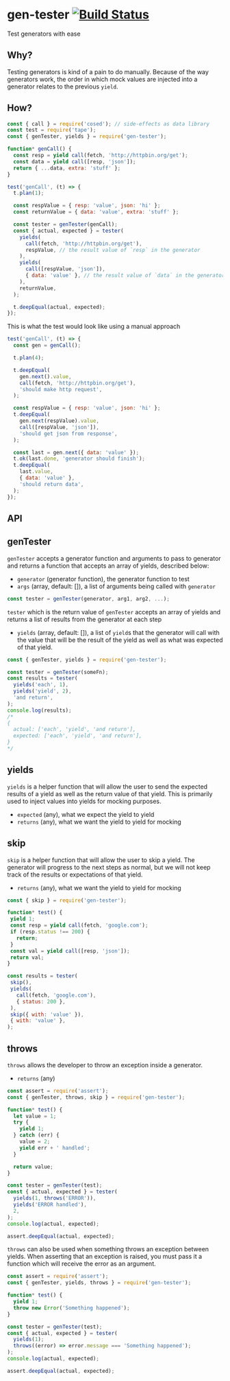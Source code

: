 # gen-tester [![Build Status](https://travis-ci.org/neurosnap/gen-tester.svg?branch=master)](https://travis-ci.org/neurosnap/gen-tester)

Test generators with ease

## Why?

Testing generators is kind of a pain to do manually.  Because of the way generators
work, the order in which mock values are injected into a generator relates
to the previous `yield`.

## How?

```js
const { call } = require('cosed'); // side-effects as data library
const test = require('tape');
const { genTester, yields } = require('gen-tester');

function* genCall() {
  const resp = yield call(fetch, 'http://httpbin.org/get');
  const data = yield call([resp, 'json']);
  return { ...data, extra: 'stuff' };
}

test('genCall', (t) => {
  t.plan(1);

  const respValue = { resp: 'value', json: 'hi' };
  const returnValue = { data: 'value', extra: 'stuff' };

  const tester = genTester(genCall);
  const { actual, expected } = tester(
    yields(
      call(fetch, 'http://httpbin.org/get'),
      respValue, // the result value of `resp` in the generator
    ),
    yields(
      call([respValue, 'json']),
      { data: 'value' }, // the result value of `data` in the generator
    ),
    returnValue,
  );

  t.deepEqual(actual, expected);
});
```

This is what the test would look like using a manual approach

```js
test('genCall', (t) => {
  const gen = genCall();

  t.plan(4);

  t.deepEqual(
    gen.next().value,
    call(fetch, 'http://httpbin.org/get'),
    'should make http request',
  );

  const respValue = { resp: 'value', json: 'hi' };
  t.deepEqual(
    gen.next(respValue).value,
    call([respValue, 'json']),
    'should get json from response',
  );

  const last = gen.next({ data: 'value' });
  t.ok(last.done, 'generator should finish');
  t.deepEqual(
    last.value,
    { data: 'value' },
    'should return data',
  );
});
```

## API

## genTester

`genTester` accepts a generator function and arguments to pass to generator and
returns a function that accepts an array of yields, described below:

* `generator` (generator function), the generator function to test
* `args` (array, default: []), a list of arguments being called with `generator`

```js
const tester = genTester(generator, arg1, arg2, ...);
```

`tester` which is the return value of `genTester` accepts an array of yields
and returns a list of results from the generator at each step

* `yields` (array, default: []), a list of `yield`s that the generator will call
with the value that will be the result of the yield as well as what was expected
of that yield.

```js
const { genTester, yields } = require('gen-tester');

const tester = genTester(someFn);
const results = tester(
  yields('each', 1),
  yields('yield', 2),
  'and return',
);
console.log(results);
/*
{
  actual: ['each', 'yield', 'and return'],
  expected: ['each', 'yield', 'and return'],
}
*/
```

## yields

 `yields` is a helper function that will allow the user to send the expected results
 of a yield as well as the return value of that yield.  This is primarily used
 to inject values into yields for mocking purposes.

 * `expected` (any), what we expect the yield to yield
 * `returns` (any), what we want the yield to yield for mocking

## skip

 `skip` is a helper function that will allow the user to skip a yield.  The generator
 will progress to the next steps as normal, but we will not keep track of the results
 or expectations of that yield.

 * `returns` (any), what we want the yield to yield for mocking

 ```js
const { skip } = require('gen-tester');

function* test() {
  yield 1;
  const resp = yield call(fetch, 'google.com');
  if (resp.status !== 200) {
    return;
  }
  const val = yield call([resp, 'json']);
  return val;
}

const results = tester(
  skip(),
  yields(
    call(fetch, 'google.com'),
    { status: 200 },
  ),
  skip({ with: 'value' }),
  { with: 'value' },
);
 ```

## throws

`throws` allows the developer to throw an exception inside a generator.

 * `returns` (any)

```js
const assert = require('assert');
const { genTester, throws, skip } = require('gen-tester');

function* test() {
  let value = 1;
  try {
    yield 1;
  } catch (err) {
    value = 2;
    yield err + ' handled';
  }

  return value;
}

const tester = genTester(test);
const { actual, expected } = tester(
  yields(1, throws('ERROR')),
  yields('ERROR handled'),
  2,
);
console.log(actual, expected);

assert.deepEqual(actual, expected);
```

`throws` can also be used when something throws an exception between yields.
When asserting that an exception is raised, you must pass it a function which
will receive the error as an argument.

```js
const assert = require('assert');
const { genTester, yields, throws } = require('gen-tester');

function* test() {
  yield 1;
  throw new Error('Something happened');
}

const tester = genTester(test);
const { actual, expected } = tester(
  yields(1);
  throws((error) => error.message === 'Something happened');
);
console.log(actual, expected);

assert.deepEqual(actual, expected);
```
